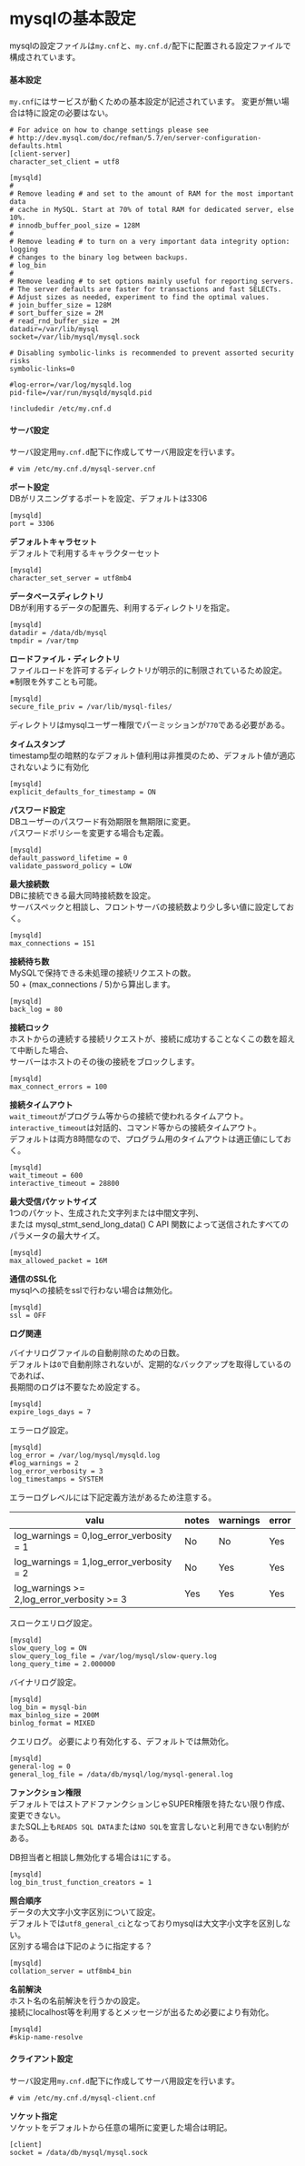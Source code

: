 # mysqlの基本設定

mysqlの設定ファイルは`my.cnf`と、`my.cnf.d/`配下に配置される設定ファイルで構成されています。

#### 基本設定
`my.cnf`にはサービスが動くための基本設定が記述されています。
変更が無い場合は特に設定の必要はない。

```
# For advice on how to change settings please see
# http://dev.mysql.com/doc/refman/5.7/en/server-configuration-defaults.html
[client-server]
character_set_client = utf8
 
[mysqld]
#
# Remove leading # and set to the amount of RAM for the most important data
# cache in MySQL. Start at 70% of total RAM for dedicated server, else 10%.
# innodb_buffer_pool_size = 128M
#
# Remove leading # to turn on a very important data integrity option: logging
# changes to the binary log between backups.
# log_bin
#
# Remove leading # to set options mainly useful for reporting servers.
# The server defaults are faster for transactions and fast SELECTs.
# Adjust sizes as needed, experiment to find the optimal values.
# join_buffer_size = 128M
# sort_buffer_size = 2M
# read_rnd_buffer_size = 2M
datadir=/var/lib/mysql
socket=/var/lib/mysql/mysql.sock
 
# Disabling symbolic-links is recommended to prevent assorted security risks
symbolic-links=0
 
#log-error=/var/log/mysqld.log
pid-file=/var/run/mysqld/mysqld.pid
 
!includedir /etc/my.cnf.d
```

#### サーバ設定
サーバ設定用`my.cnf.d`配下に作成してサーバ用設定を行います。  

```
# vim /etc/my.cnf.d/mysql-server.cnf
```

**ポート設定**  
DBがリスニングするポートを設定、デフォルトは3306  

```
[mysqld]
port = 3306
```

**デフォルトキャラセット**  
デフォルトで利用するキャラクターセット  

```
[mysqld]
character_set_server = utf8mb4
```

**データベースディレクトリ**  
DBが利用するデータの配置先、利用するディレクトリを指定。  

```
[mysqld]
datadir = /data/db/mysql
tmpdir = /var/tmp
```

**ロードファイル・ディレクトリ**  
ファイルロードを許可するディレクトリが明示的に制限されているため設定。  
※制限を外すことも可能。  

```
[mysqld]
secure_file_priv = /var/lib/mysql-files/
```

ディレクトリはmysqlユーザー権限でパーミッションが`770`である必要がある。  

**タイムスタンプ**  
timestamp型の暗黙的なデフォルト値利用は非推奨のため、デフォルト値が適応されないように有効化

```
[mysqld]
explicit_defaults_for_timestamp = ON
```

**パスワード設定**  
DBユーザーのパスワード有効期限を無期限に変更。  
パスワードポリシーを変更する場合も定義。  

```
[mysqld]
default_password_lifetime = 0
validate_password_policy = LOW
```

**最大接続数**  
DBに接続できる最大同時接続数を設定。  
サーバスペックと相談し、フロントサーバの接続数より少し多い値に設定しておく。

```
[mysqld]
max_connections = 151
```

**接続待ち数**  
MySQLで保持できる未処理の接続リクエストの数。  
50 + (max_connections / 5)から算出します。  

```
[mysqld]
back_log = 80
```

**接続ロック**  
ホストからの連続する接続リクエストが、接続に成功することなくこの数を超えて中断した場合、  
サーバーはホストのその後の接続をブロックします。  

```
[mysqld]
max_connect_errors = 100
```

**接続タイムアウト**  
`wait_timeout`がプログラム等からの接続で使われるタイムアウト。  
`interactive_timeout`は対話的、コマンド等からの接続タイムアウト。  
デフォルトは両方8時間なので、プログラム用のタイムアウトは適正値にしておく。  

```
[mysqld]
wait_timeout = 600
interactive_timeout = 28800
```

**最大受信パケットサイズ**  
1つのパケット、生成された文字列または中間文字列、  
または mysql_stmt_send_long_data() C API 関数によって送信されたすべてのパラメータの最大サイズ。  

```
[mysqld]
max_allowed_packet = 16M
```

**通信のSSL化**  
mysqlへの接続をsslで行わない場合は無効化。  

```
[mysqld]
ssl = OFF
```

**ログ関連**  

バイナリログファイルの自動削除のための日数。  
デフォルトは`0`で自動削除されないが、定期的なバックアップを取得しているのであれば、  
長期間のログは不要なため設定する。  

```
[mysqld]
expire_logs_days = 7
```

エラーログ設定。


```
[mysqld]
log_error = /var/log/mysql/mysqld.log
#log_warnings = 2
log_error_verbosity = 3
log_timestamps = SYSTEM
```

エラーログレベルには下記定義方法があるため注意する。  

| valu                                        | notes  | warnings | error |
| ------------------------------------------- | ------ | -------- | ----- |
| log_warnings = 0,log_error_verbosity = 1    | No     | No       | Yes   |
| log_warnings = 1,log_error_verbosity = 2    | No     | Yes      | Yes   |
| log_warnings >= 2,log_error_verbosity >= 3  | Yes    | Yes      | Yes   |

スロークエリログ設定。  

```
[mysqld]
slow_query_log = ON
slow_query_log_file = /var/log/mysql/slow-query.log
long_query_time = 2.000000
```

バイナリログ設定。  

```
[mysqld]
log_bin = mysql-bin
max_binlog_size = 200M
binlog_format = MIXED
```

クエリログ。
必要により有効化する、デフォルトでは無効化。

```
[mysqld]
general-log = 0
general_log_file = /data/db/mysql/log/mysql-general.log
```

**ファンクション権限**  
デフォルトではストアドファンクションじゃSUPER権限を持たない限り作成、変更できない。  
またSQL上も`READS SQL DATA`または`NO SQL`を宣言しないと利用できない制約がある。  

DB担当者と相談し無効化する場合は`1`にする。  

```
[mysqld]
log_bin_trust_function_creators = 1
```

**照合順序**  
データの大文字小文字区別について設定。  
デフォルトでは`utf8_general_ci`となっておりmysqlは大文字小文字を区別しない。  
区別する場合は下記のように指定する？  

```
[mysqld]
collation_server = utf8mb4_bin
```

**名前解決**  
ホスト名の名前解決を行うかの設定。  
接続にlocalhost等を利用するとメッセージが出るため必要により有効化。  

```
[mysqld]
#skip-name-resolve
```

#### クライアント設定
サーバ設定用`my.cnf.d`配下に作成してサーバ用設定を行います。  

```
# vim /etc/my.cnf.d/mysql-client.cnf
```

**ソケット指定**  
ソケットをデフォルトから任意の場所に変更した場合は明記。 

```
[client]
socket = /data/db/mysql/mysql.sock
```
